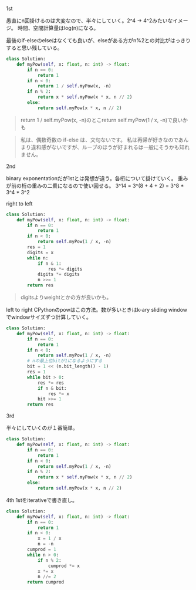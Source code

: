 1st

愚直にn回掛けるのは大変なので、半々にしていく。2^4 -> 4^2みたいなイメージ。
時間、空間計算量はlog(n)になる。

最後のif-elseのelseはなくても良いが、elseがある方がn%2との対比がはっきりすると思い残している。
```python
class Solution:
    def myPow(self, x: float, n: int) -> float:
        if n == 0:
            return 1
        if n < 0:
            return 1 / self.myPow(x, -n)
        if n % 2:
            return x * self.myPow(x * x, n // 2)
        else:
            return self.myPow(x * x, n // 2)
```

> return 1 / self.myPow(x, -n)のとこreturn self.myPow(1 / x, -n)で良いかも

> 私は、偶数奇数の if-else は、文句ないです。
私は再帰が好きなのであんまり違和感がないですが、ループのほうが好まれるは一般にそうかも知れません。

2nd

binary exponentationだが1stとは発想が違う。各桁について掛けていく。
重みが前の桁の重みの二乗になるので使い回せる。
3^14 = 3^(8 + 4 + 2) = 3^8 * 3^4 * 3^2

right to left
```python
class Solution:
    def myPow(self, x: float, n: int) -> float:
        if n == 0:
            return 1
        if n < 0:
            return self.myPow(1 / x, -n)
        res = 1
        digits = x
        while n:
            if n & 1:
                res *= digits
            digits *= digits
            n >>= 1
        return res
```

> digitsよりweightとかの方が良いかも。

left to right
CPythonのpowはこの方法。数が多いときはk-ary sliding windowでwindowサイズずつ計算していく。
```python
class Solution:
    def myPow(self, x: float, n: int) -> float:
        if n == 0:
            return 1
        if n < 0:
            return self.myPow(1 / x, -n)
        # nの最上位bitが1になるようにする
        bit = 1 << (n.bit_length() - 1)
        res = 1
        while bit > 0:
            res *= res
            if n & bit:
                res *= x
            bit >>= 1
        return res
```

3rd

半々にしていくのが１番簡単。
```python
class Solution:
    def myPow(self, x: float, n: int) -> float:
        if n == 0:
            return 1
        if n < 0:
            return self.myPow(1 / x, -n)
        if n % 2:
            return x * self.myPow(x * x, n // 2)
        else:
            return self.myPow(x * x, n // 2)
```

4th
1stをiterativeで書き直し。
```python
class Solution:
    def myPow(self, x: float, n: int) -> float:
        if n == 0:
            return 1
        if n < 0:
            x = 1 / x
            n = -n
        cumprod = 1
        while n > 0:
            if n % 2:
                cumprod *= x
            x *= x
            n //= 2
        return cumprod
```
